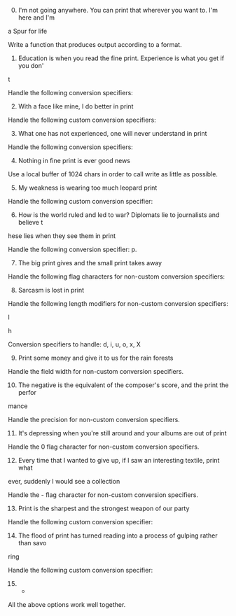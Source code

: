                                                                                    

0. I'm not going anywhere. You can print that wherever you want to. I'm here and I'm

 a Spur for life                                                                    

Write a function that produces output according to a format.                        

                                                                                   

                                                                                   

1. Education is when you read the fine print. Experience is what you get if you don'

t                                                                                  

Handle the following conversion specifiers:


2. With a face like mine, I do better in print                                      

Handle the following custom conversion specifiers:                                  

                                                                                   

3. What one has not experienced, one will never understand in print                

Handle the following conversion specifiers:                                        

                                                                                   

4. Nothing in fine print is ever good news                                          

Use a local buffer of 1024 chars in order to call write as little as possible.      

                                                                                   

5. My weakness is wearing too much leopard print                                    

Handle the following custom conversion specifier:                                  

                                                                                   

6. How is the world ruled and led to war? Diplomats lie to journalists and believe t

hese lies when they see them in print                                              

Handle the following conversion specifier: p.                                      

                                                                                   

7. The big print gives and the small print takes away                              

Handle the following flag characters for non-custom conversion specifiers:          

                                                                                   

8. Sarcasm is lost in print                                                        

Handle the following length modifiers for non-custom conversion specifiers:        

                                                                                   

l                                                                                  

h                                                                                  

Conversion specifiers to handle: d, i, u, o, x, X                                  

                                                                                   

9. Print some money and give it to us for the rain forests                          

Handle the field width for non-custom conversion specifiers.                        

                                                                                   

10. The negative is the equivalent of the composer's score, and the print the perfor

mance                                                                              

Handle the precision for non-custom conversion specifiers.                          

                                                                                   

11. It's depressing when you're still around and your albums are out of print      

Handle the 0 flag character for non-custom conversion specifiers.                  

                                                                                   

12. Every time that I wanted to give up, if I saw an interesting textile, print what

 ever, suddenly I would see a collection                                            

Handle the - flag character for non-custom conversion specifiers.                  

                                                                                   

13. Print is the sharpest and the strongest weapon of our party                    

Handle the following custom conversion specifier:                                  

                                                                                   

14. The flood of print has turned reading into a process of gulping rather than savo

ring                                                                                

Handle the following custom conversion specifier:                                  

                                                                                   

15. *                                                                              

All the above options work well together.
